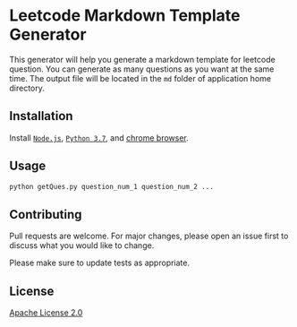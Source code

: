 # Leetcode Markdown Template Generator

This generator will help you generate a markdown template for leetcode question. You can generate as many questions as you want at the same time. The output file will be located in the `md` folder of application home directory. 

## Installation

Install [`Node.js`](https://nodejs.org/en/), [`Python 3.7`](https://www.python.org/downloads/release/python-370/), and [chrome browser](https://www.google.com/chrome/).


## Usage

```bash
python getQues.py question_num_1 question_num_2 ... 
```


## Contributing
Pull requests are welcome. For major changes, please open an issue first to discuss what you would like to change.

Please make sure to update tests as appropriate.

## License
[Apache License 2.0](https://www.apache.org/licenses/LICENSE-2.0)